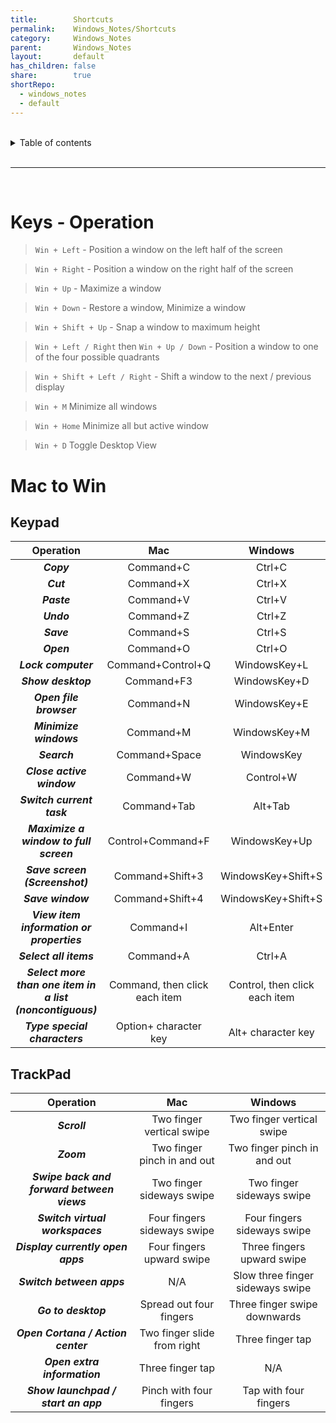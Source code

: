 ```yaml
---
title:        Shortcuts
permalink:    Windows_Notes/Shortcuts
category:     Windows_Notes
parent:       Windows_Notes
layout:       default
has_children: false
share:        true
shortRepo:
  - windows_notes
  - default    
---
```



<br/>    

<details markdown="block">    
<summary>    
Table of contents    
</summary>    
{: .text-delta }    
1. TOC    
{:toc}    
</details>    

<br/>    

***    

<br/>    

# Keys - Operation

> ```Win + Left``` - Position a window on the left half of the screen

> ```Win + Right``` - Position a window on the right half of the screen

> ```Win + Up``` - Maximize a window

> ```Win + Down``` - Restore a window, Minimize a window

> ```Win + Shift + Up``` - Snap a window to maximum height

> ```Win + Left / Right``` then ```Win + Up / Down``` - Position a window to one of the four possible quadrants

> ```Win + Shift + Left / Right``` - Shift a window to the next / previous display

> ```Win + M``` Minimize all windows

> ```Win + Home``` Minimize all but active window

> ```Win + D``` Toggle Desktop View

# Mac to Win

## Keypad

|                       **Operation** 	                       |            **Mac** 	            |          **Windows** 	          |
|:-----------------------------------------------------------:|:-------------------------------:|:-------------------------------:|
|                        **_Copy_** 	                         |           Command+C 	           |            Ctrl+C 	             |
|                         **_Cut_** 	                         |           Command+X 	           |            Ctrl+X 	             |
|                        **_Paste_** 	                        |           Command+V 	           |            Ctrl+V 	             |
|                        **_Undo_** 	                         |           Command+Z 	           |            Ctrl+Z 	             |
|                        **_Save_** 	                         |           Command+S 	           |            Ctrl+S 	             |
|                        **_Open_** 	                         |           Command+O 	           |            Ctrl+O 	             |
|                    **_Lock computer_** 	                    |       Command+Control+Q 	       |         WindowsKey+L 	          |
|                    **_Show desktop_** 	                     |          Command+F3 	           |         WindowsKey+D 	          |
|                  **_Open file browser_** 	                  |           Command+N 	           |         WindowsKey+E 	          |
|                  **_Minimize windows_** 	                   |           Command+M 	           |         WindowsKey+M 	          |
|                       **_Search_** 	                        |         Command+Space 	         |          WindowsKey 	           |
|                 **_Close active window_** 	                 |           Command+W 	           |           Control+W 	           |
|                 **_Switch current task_** 	                 |          Command+Tab 	          |            Alt+Tab 	            |
|          **_Maximize a window to full screen_** 	           |       Control+Command+F 	       |         WindowsKey+Up 	         |
|              **_Save screen (Screenshot)_** 	               |        Command+Shift+3 	        |      WindowsKey+Shift+S 	       |
|                     **_Save window_** 	                     |        Command+Shift+4 	        |      WindowsKey+Shift+S 	       |
|         **_View item information or properties_** 	         |           Command+I 	           |           Alt+Enter 	           |
|                  **_Select all items_** 	                   |           Command+A 	           |            Ctrl+A 	             |
| **_Select more than one item in a list (noncontiguous)_** 	 | Command, then click each item 	 | Control, then click each item 	 |
|               **_Type special characters_** 	               |     Option+ character key 	     |      Alt+ character key 	       |

## TrackPad

|               **Operation** 	                |           **Mac** 	           |           **Windows** 	            |
|:--------------------------------------------:|:-----------------------------:|:----------------------------------:|
|                **_Scroll_** 	                |  Two finger vertical swipe 	  |    Two finger vertical swipe 	     |
|                 **_Zoom_** 	                 | Two finger pinch in and out 	 |   Two finger pinch in and out 	    |
| **_Swipe back and forward between views_** 	 |  Two finger sideways swipe 	  |    Two finger sideways swipe 	     |
|      **_Switch virtual workspaces_** 	       | Four fingers sideways swipe 	 |   Four fingers sideways swipe 	    |
|     **_Display currently open apps_** 	      |  Four fingers upward swipe 	  |    Three fingers upward swipe 	    |
|         **_Switch between apps_** 	          |             N/A 	             | Slow three finger sideways swipe 	 |
|            **_Go to desktop_** 	             |   Spread out four fingers 	   |   Three finger swipe downwards 	   |
|     **_Open Cortana / Action center_** 	     | Two finger slide from right 	 |         Three finger tap 	         |
|        **_Open extra information_** 	        |      Three finger tap 	       |               N/A 	                |
|    **_Show launchpad / start an app_** 	     |   Pinch with four fingers 	   |      Tap with four fingers 	       |